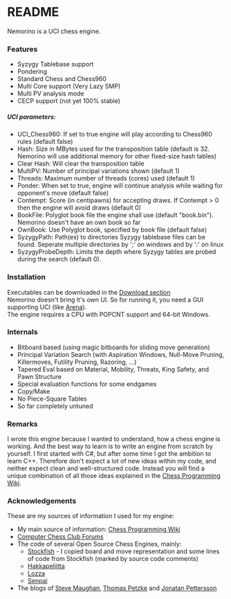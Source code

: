 # README #

Nemorino is a UCI chess engine.

### Features ###

* Syzygy Tablebase support
* Pondering
* Standard Chess and Chess960
* Multi Core support (Very Lazy SMP)
* Multi PV analysis mode
* CECP support (not yet 100% stable)
##### UCI parameters: #####
- UCI_Chess960:     If set to true engine will play according to Chess960 rules (default false)
- Hash:             Size in MBytes used for the transposition table (default is 32. Nemorino will use additional memory for other fixed-size hash tables)
- Clear Hash:       Will clear the transposition table
- MultiPV:          Number of principal variations shown (default 1)
- Threads:          Maximum number of threads (cores) used (default 1)
- Ponder:           When set to true, engine will continue analysis while waiting for opponent's move (default false)
- Contempt:         Score (in centipawns) for accepting draws. If Contempt > 0 then the engine will avoid draws (default 0)
- BookFile:         Polyglot book file the engine shall use (default "book.bin"). Nemorino doesn't have an own book so far
- OwnBook:          Use Polyglot book, specified by book file (default false)
- SyzygyPath:       Path(es) to directories Syzygy tablebase files can be found. Seperate multiple directories by ';' on windows and by ':' on linux
- SyzygyProbeDepth: Limits the depth where Syzygy tables are probed during the search (default 0).


### Installation ###
Executables can be downloaded in the [Download section](https://bitbucket.org/christian_g_nther/nemorino/downloads)  
Nemorino doesn't bring it's own UI. So for running it, you need a GUI supporting UCI (like [Arena](http://www.playwitharena.com/)).  
The engine requires a CPU with POPCNT support and 64-bit Windows.

### Internals ###

* Bitboard based (using magic bitboards for sliding move generation)
* Principal Variation Search (with Aspiration Windows, Null-Move Pruning, Killermoves, Futility Pruning, Razoring, ...)
* Tapered Eval based on Material, Mobility, Threats, King Safety, and Pawn Structure
* Special evaluation functions for some endgames
* Copy/Make
* No Piece-Square Tables
* So far completely untuned

### Remarks ###

I wrote this engine because I wanted to understand, how a chess engine is working. And the best way to learn is to write an engine from scratch by yourself. I first started with C#, but after some time I got the ambition to learn C++.
Therefore don't expect a lot of new ideas within my code, and neither expect clean and well-structured code. Instead you will find a unique combination of all those ideas explained in the [Chess Programming Wiki](https://chessprogramming.wikispaces.com).

### Acknowledgements ###

These are my sources of information I used for my engine:

* My main source of information: [Chess Programming Wiki](https://chessprogramming.wikispaces.com)
* [Computer Chess Club Forums](http://talkchess.com/forum/index.php)
* The code of several Open Source Chess Engines, mainly:
    * [Stockfish](http://stockfishchess.org/) - I copied board and move representation and some lines of code from Stockfish (marked by source code comments)
    * [Hakkapeliitta](https://github.com/mAarnos/Hakkapeliitta) 
    * [Lozza](http://op12no2.me/toys/lozza/)
    * [Senpai](http://www.chessprogramming.net/senpai/)
* The blogs of [Steve Maughan](http://www.chessprogramming.net/), [Thomas Petzke](http://macechess.blogspot.de/) and [Jonatan Pettersson](http://mediocrechess.blogspot.de/)
